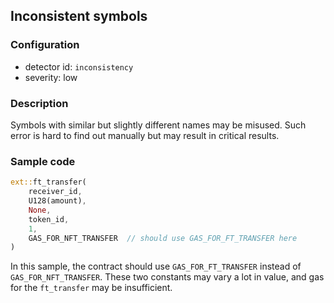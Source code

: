 ## Inconsistent symbols

### Configuration

* detector id: `inconsistency`
* severity: low

### Description

Symbols with similar but slightly different names may be misused. Such error is hard to find out manually but may result in critical results.

### Sample code

```rust
ext::ft_transfer(
    receiver_id,
    U128(amount),
    None,
    token_id,
    1,
    GAS_FOR_NFT_TRANSFER  // should use GAS_FOR_FT_TRANSFER here
)
```

In this sample, the contract should use `GAS_FOR_FT_TRANSFER` instead of `GAS_FOR_NFT_TRANSFER`. These two constants may vary a lot in value, and gas for the `ft_transfer` may be insufficient.
